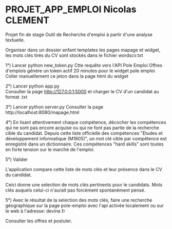 # PROJET_APP_EMPLOI Nicolas CLEMENT

Projet fin de stage Outil de Recherche d'emploi à partir d'une analyse textuelle.

Organiser dans un dossier enfant templates les pages mapage et widget, les mots clés tirés du CV sont stockés dans le fichier wordscv.txt

1°) Lancer python new_token.py Ctte requête vers l'API Pole Emploi Offres d'emplois génére un token actif 20 minutes pour le widget pole emploi. Coller manuellement ce jeton dans la page html du widget

2°) Lancer python app.py  
Consulter la page http://127.0.0.1:5000
et charger le CV d'un candidat au format .txt

3°) Lancer python server.py
Consulter la page http://localhost:8080/mapage.html

4°) En lisant attentivement chaque compétence, décocher les compétences qui ne sont pas encore acquise ou qui ne font pas partie de la recherche cible du candidat.
Depuis cette liste officielle des compétences "Etudes et développement informatique (M1805)", un mot clé cible par compétence est enregistré dans un dictionnaire.
Ces compétences "hard skills" sont toutes en forte tension sur le marché de l'emploi.

5°) Valider

L'application compare cette liste de mots clés et leur présence dans le CV du candidat.

Ceici donne une selection de mots clés pertinents pour le candidats. Mots clés auquels celui-ci n'aurait pas forcément spontanément pensé.

5°) Avec le résultat de la selection des mots clés, faire une recherche géographique sur la page pole-emploi avec l'api activée localement ou sur le web à l'adresse: devine.fr

Consulter les offres et postuler.
